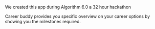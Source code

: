 We created this app during Algorithm 6.0 a 32 hour hackathon 

Career buddy provides you specific overview on your career options by showing you the milestones required.
